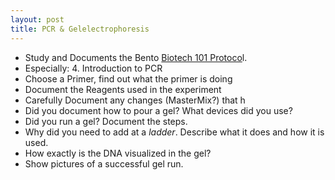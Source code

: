 ```yaml
---
layout: post
title: PCR & Gelelectrophoresis
---
```

  
- Study and Documents the Bento [Biotech 101 Protoco](https://bento.bio/protocol/biotechnology-101/)l.
- Especially: 4. Introduction to PCR
- Choose a Primer, find out what the primer is doing
- Document the Reagents used in the experiment
- Carefully Document any changes (MasterMix?) that h
- Did you document how to pour a gel? What devices did you use?
- Did you run a gel? Document the steps.
- Why did you need to add at a *ladder*. Describe what it does and how it is used.
- How exactly is the DNA visualized in the gel?
- Show pictures of a successful gel run.




